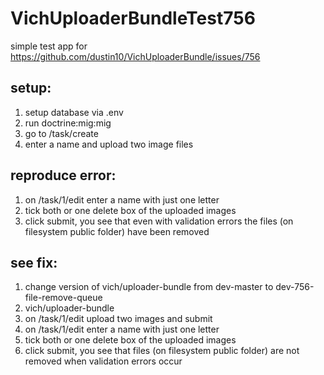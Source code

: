 # VichUploaderBundleTest756

simple test app for https://github.com/dustin10/VichUploaderBundle/issues/756

setup:
-----------

1. setup database via .env
2. run doctrine:mig:mig
2. go to /task/create
3. enter a name and upload two image files

reproduce error:
------------
1. on /task/1/edit enter a name with just one letter
2. tick both or one delete box of the uploaded images
3. click submit, you see that even with validation errors the files (on filesystem public folder) have been removed

see fix:
------------
1. change version of vich/uploader-bundle from dev-master to dev-756-file-remove-queue
2. vich/uploader-bundle
3. on /task/1/edit upload two images and submit
4. on /task/1/edit enter a name with just one letter
5. tick both or one delete box of the uploaded images
6. click submit, you see that files (on filesystem public folder) are not removed when validation errors occur
